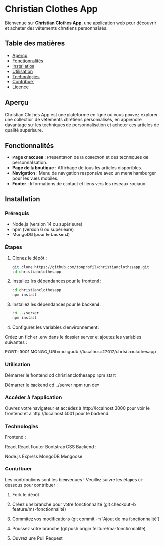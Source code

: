 # Christian Clothes App

Bienvenue sur **Christian Clothes App**, une application web pour découvrir et acheter des vêtements chrétiens personnalisés.

## Table des matières

- [Aperçu](#aperçu)
- [Fonctionnalités](#fonctionnalités)
- [Installation](#installation)
- [Utilisation](#utilisation)
- [Technologies](#technologies)
- [Contribuer](#contribuer)
- [Licence](#licence)

## Aperçu

Christian Clothes App est une plateforme en ligne où vous pouvez explorer une collection de vêtements chrétiens personnalisés, en apprendre davantage sur les techniques de personnalisation et acheter des articles de qualité supérieure.

## Fonctionnalités

- **Page d'accueil** : Présentation de la collection et des techniques de personnalisation.
- **Page de la boutique** : Affichage de tous les articles disponibles.
- **Navigation** : Menu de navigation responsive avec un menu hamburger pour les vues mobiles.
- **Footer** : Informations de contact et liens vers les réseaux sociaux.

## Installation

### Prérequis

- Node.js (version 14 ou supérieure)
- npm (version 6 ou supérieure)
- MongoDB (pour le backend)

### Étapes

1. Clonez le dépôt :

    ```sh
    git clone https://github.com/tonprofil/christianclothesapp.git
    cd christianclothesapp

2. Installez les dépendances pour le frontend :

    ```sh
    cd christianclothesapp
    npm install

3. Installez les dépendances pour le backend : 

     ```sh
     cd ../server
    npm install

4. Configurez les variables d'environnement : 

Créez un fichier .env dans le dossier server et ajoutez les variables suivantes :

PORT=5001
MONGO_URI=mongodb://localhost:27017/christianclothesapp

### Utilisation

Démarrer le frontend
cd christianclothesapp
npm start

Démarrer le backend
cd ../server
npm run dev

### Accéder à l'application

Ouvrez votre navigateur et accédez à http://localhost:3000 pour voir le frontend et à http://localhost:5001 pour le backend.

### Technologies

Frontend :

React
React Router
Bootstrap
CSS
Backend :

Node.js
Express
MongoDB
Mongoose

### Contribuer

Les contributions sont les bienvenues ! Veuillez suivre les étapes ci-dessous pour contribuer : 

1. Fork le dépôt

2. Créez une branche pour votre fonctionnalité (git checkout -b feature/ma-fonctionnalité)

3. Commitez vos modifications (git commit -m 'Ajout de ma fonctionnalité')

4. Poussez votre branche (git push origin feature/ma-fonctionnalité)

5. Ouvrez une Pull Request